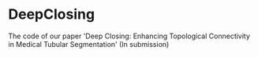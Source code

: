 # DeepClosing
The code of our paper 'Deep Closing: Enhancing Topological Connectivity in Medical Tubular Segmentation' (In submission)
